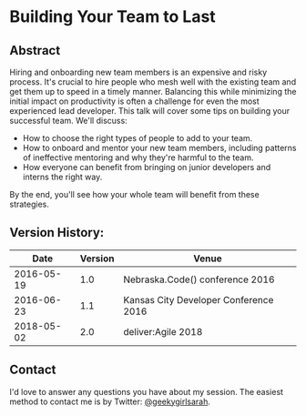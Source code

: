 # Building Your Team to Last

## Abstract

Hiring and onboarding new team members is an expensive and risky process. It's crucial to hire people who mesh well with the existing team and get them up to speed in a timely manner. Balancing this while minimizing the initial impact on productivity is often a challenge for even the most experienced lead developer.
This talk will cover some tips on building your successful team. We'll discuss:

- How to choose the right types of people to add to your team.
- How to onboard and mentor your new team members, including patterns of ineffective mentoring and why they're harmful to the team.
- How everyone can benefit from bringing on junior developers and interns the right way.

By the end, you'll see how your whole team will benefit from these strategies.

## Version History:

Date | Version | Venue
-----|---------|------
2016-05-19 | 1.0 | Nebraska.Code() conference 2016
2016-06-23 | 1.1 | Kansas City Developer Conference 2016
2018-05-02 | 2.0 | deliver:Agile 2018

## Contact

I'd love to answer any questions you have about my session. The easiest method to contact me is by Twitter: [@geekygirlsarah](https://www.twitter.com/geekygirlsarah). 
